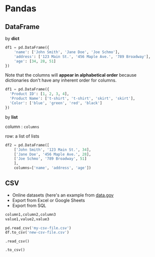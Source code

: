 # Pandas

## DataFrame

by **dict**

```python
df1 = pd.DataFrame({
    'name': ['John Smith', 'Jane Doe', 'Joe Schmo'],
    'address': ['123 Main St.', '456 Maple Ave.', '789 Broadway'],
    'age': [34, 28, 51]
})
```

Note that the columns will **appear in alphabetical order** because dictionaries don't have any inherent order for columns.

```python
df1 = pd.DataFrame({
  'Product ID': [1, 2, 3, 4],
  'Product Name': ['t-shirt', 't-shirt', 'skirt', 'skirt'],
  'Color': ['blue', 'green', 'red', 'black']
})
```

by **list**

column : `columns`

row: a list of lists

```python
df2 = pd.DataFrame([
    ['John Smith', '123 Main St.', 34],
    ['Jane Doe', '456 Maple Ave.', 28],
    ['Joe Schmo', '789 Broadway', 51]
    ],
    columns=['name', 'address', 'age'])
```

## CSV

- Online datasets (here's an example from [data.gov](https://catalog.data.gov/dataset?res_format=CSV)
- Export from Excel or Google Sheets
- Export from SQL

```python
column1,column2,column3
value1,value2,value3
```

```python
pd.read_csv('my-csv-file.csv')
df.to_csv('new-csv-file.csv')
```

`.read_csv()`

`.to_csv()`

